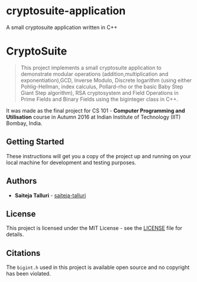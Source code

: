 # cryptosuite-application
A small cryptosuite application written in C++

# CryptoSuite

> This project implements a small cryptosuite application to demonstrate modular operations (addition,multiplication and exponentiation),GCD, Inverse Modulo, Discrete logarithm (using either Pohlig-Hellman, index calculus, Pollard-rho or the basic Baby Step Giant Step algorithm), RSA cryptosystem and Field Operations in Prime Fields and Binary Fields using the biginteger class in C++.

It was made as the final project for CS 101 - **Computer Programming and Utilisation** course in Autumn 2016 at Indian Institute of Technology (IIT) Bombay, India.

## Getting Started

These instructions will get you a copy of the project up and running on your local machine for development and testing purposes.


## Authors

* **Saiteja Talluri** - [saiteja-talluri](https://github.com/saiteja-talluri)


## License

This project is licensed under the MIT License - see the [LICENSE](LICENSE) file for details.

## Citations

The ```bigint.h``` used in this project is available open source and no copyright has been violated.


